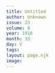 ```yaml
---
title: Untitled
author: Unknown
issue: 23
volume: 8
year: 1916
month: 33
day: V
tags:
layout: page.njk
image:
---
```



